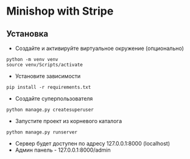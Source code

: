 # Minishop with Stripe

## Установка
* Создайте и активируйте виртуальное окружение (опционально)
```
python -m venv venv
source venv/Scripts/activate
```

* Установите зависимости
```
pip install -r requirements.txt
```

* Создайте суперпользователя
```
python manage.py createsuperuser
```

* Запустите проект из корневого каталога
```
python manage.py runserver
```

* Сервер будет доступен по адресу 127.0.0.1:8000 (localhost)
* Админ панель - 127.0.0.1:8000/admin
